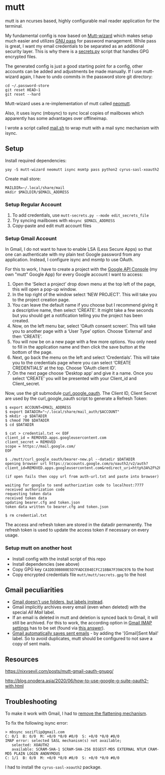 mutt
====

mutt is an ncurses based, highly configurable mail reader application for the terminal.

My fundamental config is now based on [Mutt-wizard](https://github.com/LukeSmithxyz/mutt-wizard)
which makes setup much easier and utilizes [GNU pass](https://www.passwordstore.org) for password
management. While pass is great, I want my email credentials to be separated as an additional
security layer. This is why there is a [secrets.py](./secrets.py) script that handles GPG encrypted
files.

The generated config is just a good starting point for a config, other accounts can be added and
adjustments be made manually. If I use mutt-wizard again, I have to undo commits in the password
store git directory:
```
cd ~/.password-store
git reset HEAD~1
git reset --hard
```

Mutt-wizard uses a re-implementation of mutt called [neomutt](https://neomutt.org).

Also, it uses isync (mbsync) to sync local copies of mailboxes which apparently has some advantages
over offlineimap.

I wrote a script called [mail.sh](./mail.sh) to wrap mutt with a mail sync mechanism with isync.


## Setup

Install required dependencies:
```
yay -S mutt-wizard neomutt isync msmtp pass python2 cyrus-sasl-xoauth2
```
Create mail store:
```
MAILDIR=~/.local/share/mail
mkdir $MAILDIR/$EMAIL_ADDRESS
```
### Setup Regular Account

1. To add credentials, use `mutt-secrets.py --mode edit_secrets_file`
1. Try syncing mailboxes with `mbsync $EMAIL_ADDRESS`
1. Copy-paste and edit mutt account files


### Setup Gmail Account

In Gmail, I do not want to have to enable LSA (Less Secure Apps) so that one can authenticate with
my plain text Google password from any application. Instead, I configure isync and msmtp to use
OAuth.

For this to work, I have to create a project with the [Google API Console](https://console.developers.google.com/)
(my own "mutt" Google App) for every Google account I want to access:
1. Open the ‘Select a project’ drop down menu at the top left of the page, this will open a pop-up window.
1. In the top right of the window select ‘NEW PROJECT’. This will take you to the project creation page.
1. You can leave the default name if you choose but I recommend giving it a descriptive name, then select ‘CREATE’. It might take a few seconds but you should get a notification telling you the project has been created.
1. Now, on the left menu bar, select ‘OAuth consent screen’. This will take you to another page with a ‘User Type’ option. Choose ‘External’ and then ‘CREATE’.
1. You will now be on a new page with a few more options. You only need to fill in the application name and then click the save button at the bottom of the page.
1. Next, go back the menu on the left and select ‘Credentials’. This will take you to the credentials page where you can select ‘CREATE CREDENTIALS’ at the top. Choose ‘OAuth client ID’.
1. On the next page choose ‘Desktop app’ and give it a name. Once you select ‘CREATE’ you will be presented with your Client_id and Client_secret.

Now, use the git submodule [curl_google_oauth](https://github.com/jay/curl_google_oauth).
The Client ID, Client Secret are used by the curl_google_oauth script to generate a Refresh Token:
```
$ export ACCOUNT=EMAIL_ADDRESS
$ export DATADIR="~/.local/share/mail_auth/$ACCOUNT"
$ mkdir -p $DATADIR
$ chmod 700 $DATADIR
$ cd $DATADIR

$ cat > credential.txt << EOF
client_id = REMOVED.apps.googleusercontent.com
client_secret = REMOVED
scope = https://mail.google.com/
EOF

$ ./mutt/curl_google_oauth/bearer-new.pl --datadir $DATADIR
opening browser url https://accounts.google.com/o/oauth2/v2/auth?client_id=REMOVED.apps.googleusercontent.com&redirect_uri=http%3A%2F%2Flocalhost%3A7777&scope=https%3A%2F%2Fmail.google.com%2F&response_type=code&access_type=offline

(if open fails then copy url from auth-url.txt and paste into browser)

waiting for google to send authorization code to localhost:7777
received authorization code
requesting token data
received token data
updating bearer.cfg and token.json
token data written to bearer.cfg and token.json

$ rm credential.txt
```
The access and refresh token are stored in the datadir permanently.
The refresh token is used to update the access token if necessary on every usage.


### Setup mutt on another host

* Install config with the install script of this repo
* Install dependencies (see above)
* Copy GPG key `CA1DD30B080E5D7FADCE04ECFC218BA7F39AC976` to the host
* Copy encrypted credentials file `mutt/mutt/secrets.gpg` to the host


## Gmail peculiarities

* [Gmail doesn't use folders, but labels instead](https://blogs-on-gmail.blogspot.com/2019/02/howgmailstores.html).
* Gmail implicitly archives every email (even when deleted) with the special *All Mail* label.
* If an email is deleted in mutt and deletion is synced back to Gmail, it will still be archived.
  For this to work, the according option in [Gmail IMAP settings](https://mail.google.com/mail/u/0/?tab=cm#settings/fwdandpop) has to be set (found via [this answer](https://superuser.com/a/1542298/431697)).
* [Gmail automatically saves sent emails](https://linuxconfig.org/how-to-install-configure-and-use-mutt-with-a-gmail-account-on-linux) - by adding the '[Gmail]Sent Mail' label.
  So to avoid duplicates, mutt should be configured to not save a copy of sent mails.


## Resources

https://nixvsevil.com/posts/mutt-gmail-oauth-gnupg/

http://blog.onodera.asia/2020/06/how-to-use-google-g-suite-oauth2-with.html



## Troubleshooting

To make it work with Gmail, I had to [remove the flattening mechanism](https://github.com/LukeSmithxyz/mutt-wizard/issues/517#issuecomment-684506780).

To fix the following isync error:
```
> mbsync soziflip@gmail.com
C: 0/1  B: 0/0  M: +0/0 *0/0 #0/0  S: +0/0 *0/0 #0/0
IMAP error: selected SASL mechanism(s) not available;
   selected: XOAUTH2
   available: SCRAM-SHA-1 SCRAM-SHA-256 DIGEST-MD5 EXTERNAL NTLM CRAM-MD5 PLAIN LOGIN ANONYMOUS
C: 1/1  B: 0/0  M: +0/0 *0/0 #0/0  S: +0/0 *0/0 #0/0
```
I had to install the `cyrus-sasl-xoauth2` package.
